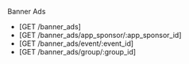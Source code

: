 Banner Ads

* [GET /banner_ads]                      
* [GET /banner_ads/app_sponsor/:app_sponsor_id]
* [GET /banner_ads/event/:event_id]
* [GET /banner_ads/group/:group_id]